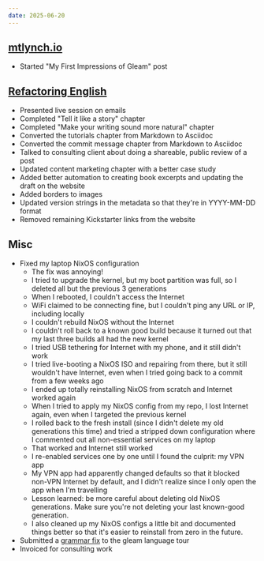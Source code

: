 ```yaml
---
date: 2025-06-20
---
```


## [mtlynch.io](https://mtlynch.io)

- Started "My First Impressions of Gleam" post

## [Refactoring English](https://refactoringenglish.com)

- Presented live session on emails
- Completed "Tell it like a story" chapter
- Completed "Make your writing sound more natural" chapter
- Converted the tutorials chapter from Markdown to Asciidoc
- Converted the commit message chapter from Markdown to Asciidoc
- Talked to consulting client about doing a shareable, public review of a post
- Updated content marketing chapter with a better case study
- Added better automation to creating book excerpts and updating the draft on the website
- Added borders to images
- Updated version strings in the metadata so that they're in YYYY-MM-DD format
- Removed remaining Kickstarter links from the website

## Misc

- Fixed my laptop NixOS configuration
  - The fix was annoying!
  - I tried to upgrade the kernel, but my boot partition was full, so I deleted all but the previous 3 generations
  - When I rebooted, I couldn't access the Internet
  - WiFi claimed to be connecting fine, but I couldn't ping any URL or IP, including locally
  - I couldn't rebuild NixOS without the Internet
  - I couldn't roll back to a known good build because it turned out that my last three builds all had the new kernel
  - I tried USB tethering for Internet with my phone, and it still didn't work
  - I tried live-booting a NixOS ISO and repairing from there, but it still wouldn't have Internet, even when I tried going back to a commit from a few weeks ago
  - I ended up totally reinstalling NixOS from scratch and Internet worked again
  - When I tried to apply my NixOS config from my repo, I lost Internet again, even when I targeted the previous kernel
  - I rolled back to the fresh install (since I didn't delete my old generations this time) and tried a stripped down configuration where I commented out all non-essential services on my laptop
  - That worked and Internet still worked
  - I re-enabled services one by one until I found the culprit: my VPN app
  - My VPN app had apparently changed defaults so that it blocked non-VPN Internet by default, and I didn't realize since I only open the app when I'm travelling
  - Lesson learned: be more careful about deleting old NixOS generations. Make sure you're not deleting your last known-good generation.
  - I also cleaned up my NixOS configs a little bit and documented things better so that it's easier to reinstall from zero in the future.
- Submitted a [grammar fix](https://github.com/gleam-lang/language-tour/commit/e9ef02073e7c1f5246d94220cab66d2ccb1d5bf6) to the gleam language tour
- Invoiced for consulting work
